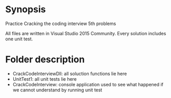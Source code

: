 # Synopsis
Practice Cracking the coding interview 5th problems

All files are written in Visual Studio 2015 Community. Every solution includes one unit test.

# Folder description
- CrackCodeInterviewDll: all soluction functions lie here
- UnitTest1: all unit tests lie here
- CrackCodeInterview: console application used to see what happened if we cannot understand by running unit test
